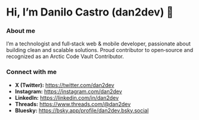 # Hi, I’m Danilo Castro (dan2dev) 👋

### About me
I’m a technologist and full‑stack web & mobile developer, passionate about building clean and scalable solutions. Proud contributor to open‑source and recognized as an Arctic Code Vault Contributor.

### Connect with me
- **X (Twitter):** https://twitter.com/dan2dev  
- **Instagram:** https://instagram.com/dan2dev  
- **LinkedIn:** https://linkedin.com/in/dan2dev  
- **Threads:** https://www.threads.com/@dan2dev  
- **Bluesky:** https://bsky.app/profile/dan2dev.bsky.social
